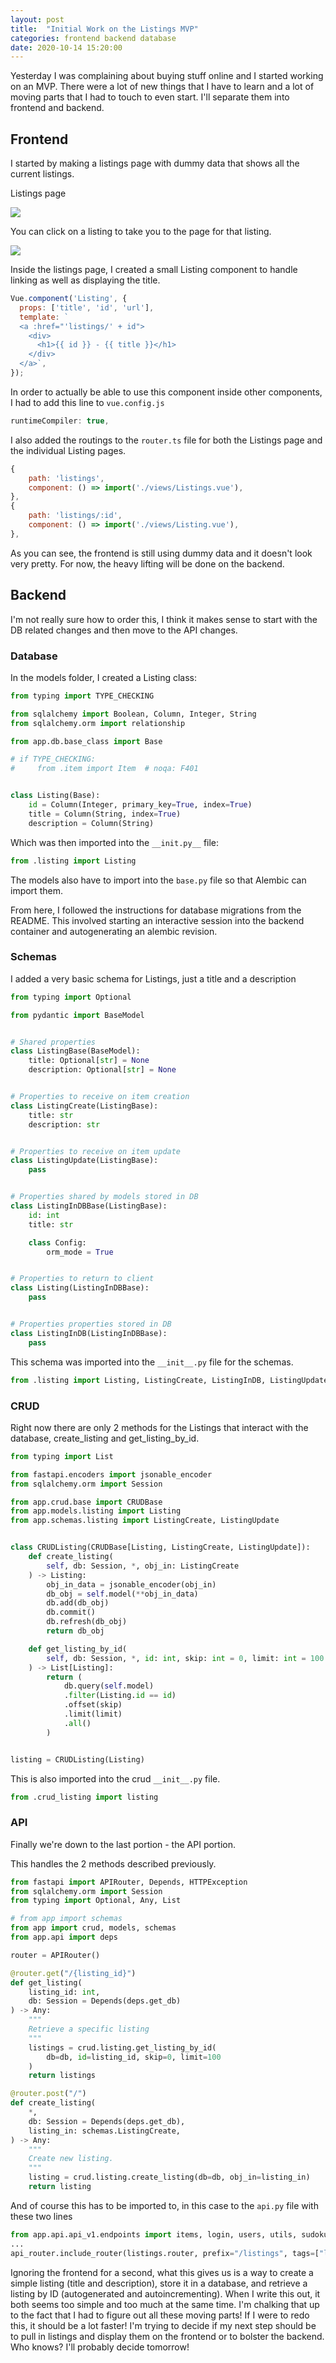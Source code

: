 ```yaml
---
layout: post
title:  "Initial Work on the Listings MVP"
categories: frontend backend database
date: 2020-10-14 15:20:00
---
```


Yesterday I was complaining about buying stuff online and I started working on an MVP. There were a lot of new things that I have to learn and a lot of moving parts that I had to touch to even start. I'll separate them into frontend and backend. 


## Frontend
I started by making a listings page with dummy data that shows all the current listings.  

Listings page

![](/../assets/2020-10-14-14-59-45.png)

You can click on a listing to take you to the page for that listing.

![](/../assets/2020-10-14-15-00-07.png)

Inside the listings page, I created a small Listing component to handle linking as well as displaying the title. 

```javascript
Vue.component('Listing', {
  props: ['title', 'id', 'url'],
  template: `
  <a :href="'listings/' + id">
    <div>
      <h1>{{ id }} - {{ title }}</h1>
    </div>
  </a>`,
});
```

In order to actually be able to use this component inside other components, I had to add this line to `vue.config.js`
```javascript
runtimeCompiler: true,
```

I also added the routings to the `router.ts` file for both the Listings page and the individual Listing pages.
```javascript
{
    path: 'listings',
    component: () => import('./views/Listings.vue'),
},
{
    path: 'listings/:id',
    component: () => import('./views/Listing.vue'),
},
```

As you can see, the frontend is still using dummy data and it doesn't look very pretty. For now, the heavy lifting will be done on the backend.

## Backend

I'm not really sure how to order this, I think it makes sense to start with the DB related changes and then move to the API changes.

### Database

In the models folder, I created a Listing class:
```python
from typing import TYPE_CHECKING

from sqlalchemy import Boolean, Column, Integer, String
from sqlalchemy.orm import relationship

from app.db.base_class import Base

# if TYPE_CHECKING:
#     from .item import Item  # noqa: F401


class Listing(Base):
    id = Column(Integer, primary_key=True, index=True)
    title = Column(String, index=True)
    description = Column(String)
```

Which was then imported into the `__init.py__` file:
```python
from .listing import Listing
```

The models also have to import into the `base.py` file so that Alembic can import them. 

From here, I followed the instructions for database migrations from the README. This involved starting an interactive session into the backend container and autogenerating an alembic revision.

### Schemas

I added a very basic schema for Listings, just a title and a description
```python
from typing import Optional

from pydantic import BaseModel


# Shared properties
class ListingBase(BaseModel):
    title: Optional[str] = None
    description: Optional[str] = None


# Properties to receive on item creation
class ListingCreate(ListingBase):
    title: str
    description: str


# Properties to receive on item update
class ListingUpdate(ListingBase):
    pass


# Properties shared by models stored in DB
class ListingInDBBase(ListingBase):
    id: int
    title: str

    class Config:
        orm_mode = True


# Properties to return to client
class Listing(ListingInDBBase):
    pass


# Properties properties stored in DB
class ListingInDB(ListingInDBBase):
    pass
```

This schema was imported into the `__init__.py` file for the schemas.
```python
from .listing import Listing, ListingCreate, ListingInDB, ListingUpdate
```

### CRUD
Right now there are only 2 methods for the Listings that interact with the database, create_listing and get_listing_by_id. 
```python
from typing import List

from fastapi.encoders import jsonable_encoder
from sqlalchemy.orm import Session

from app.crud.base import CRUDBase
from app.models.listing import Listing
from app.schemas.listing import ListingCreate, ListingUpdate


class CRUDListing(CRUDBase[Listing, ListingCreate, ListingUpdate]):
    def create_listing(
        self, db: Session, *, obj_in: ListingCreate
    ) -> Listing:
        obj_in_data = jsonable_encoder(obj_in)
        db_obj = self.model(**obj_in_data)
        db.add(db_obj)
        db.commit()
        db.refresh(db_obj)
        return db_obj

    def get_listing_by_id(
        self, db: Session, *, id: int, skip: int = 0, limit: int = 100
    ) -> List[Listing]:
        return (
            db.query(self.model)
            .filter(Listing.id == id)
            .offset(skip)
            .limit(limit)
            .all()
        )


listing = CRUDListing(Listing)
```

This is also imported into the crud `__init__.py` file.

```python
from .crud_listing import listing
```

### API 
Finally we're down to the last portion - the API portion. 

This handles the 2 methods described previously.
```python
from fastapi import APIRouter, Depends, HTTPException
from sqlalchemy.orm import Session
from typing import Optional, Any, List

# from app import schemas
from app import crud, models, schemas
from app.api import deps

router = APIRouter()

@router.get("/{listing_id}")
def get_listing(
    listing_id: int,
    db: Session = Depends(deps.get_db)
) -> Any:
    """
    Retrieve a specific listing
    """
    listings = crud.listing.get_listing_by_id(
        db=db, id=listing_id, skip=0, limit=100
    )
    return listings   

@router.post("/")
def create_listing(
    *,
    db: Session = Depends(deps.get_db),
    listing_in: schemas.ListingCreate,
) -> Any:
    """
    Create new listing.
    """
    listing = crud.listing.create_listing(db=db, obj_in=listing_in)
    return listing
```

And of course this has to be imported to, in this case to the `api.py` file with these two lines

```python
from app.api.api_v1.endpoints import items, login, users, utils, sudoku, listings # The addition of listings
...
api_router.include_router(listings.router, prefix="/listings", tags=["listings"])
```

Ignoring the frontend for a second, what this gives us is a way to create a simple listing (title and description), store it in a database, and retrieve a listing by ID (autogenerated and autoincrementing). When I write this out, it both seems too simple and too much at the same time. I'm chalking that up to the fact that I had to figure out all these moving parts! If I were to redo this, it should be a lot faster! I'm trying to decide if my next step should be to pull in listings and display them on the frontend or to bolster the backend. Who knows? I'll probably decide tomorrow!